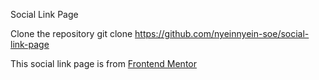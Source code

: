 Social Link Page

Clone the repository
git clone https://github.com/nyeinnyein-soe/social-link-page

This social link page is from [Frontend Mentor](https://www.frontendmentor.io/challenges/social-links-profile-UG32l9m6dQ)